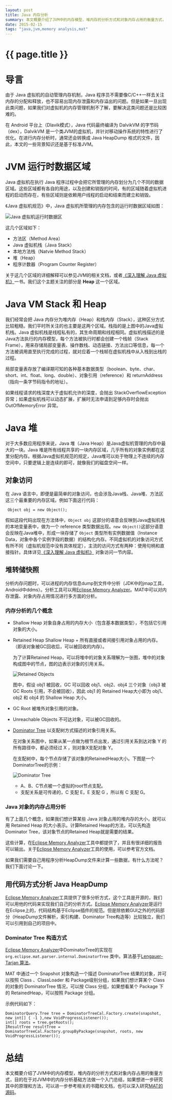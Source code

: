 ```yaml
---
layout: post
title: Java 内存分析
summary: 本文概要介绍了JVM中的内存模型，堆内存的分析方式和对象内存占用的衡量方式，目的在于对JVM中的内存分析基础方法做一个入门总结。
date: 2015-02-15
tags: "java,jvm,memory analysis,mat"
---
```


{{ page.title }}
================

# 导言 

由于 Java 虚拟机的自动管理内存机制，Java 程序员不需要像C/C++一样去关注内存的分配和释放，也不容易出现内存泄露和内存溢出的问题。但是如果一旦出现此类问题，如果我们对虚拟机的内存管理机制不了解，要解决这类问题还是比较困难的。

在 Android 平台上（Dlavik模式），Java 代码最终编译为 DalvikVM 的字节码（dex），DalvikVM 是一个类JVM的虚拟机，并针对移动操作系统的特性进行了优化。在进行内存分析时，通常还会转换成 Java HeapDump 格式的文件，因此，本文的一些背景知识还是基于标准JVM。

# JVM 运行时数据区域

Java 虚拟机在执行 Java 程序过程中会把它所管理的内存划分为几个不同的数据区域。这些区域都有各自的用途，以及创建和销毁的时间，有的区域随着虚拟机进程的启动而存在，有些区域则是依赖用户线程的启动和结束而建立和销毁。

《Java 虚拟机规范》中，Java 虚拟机所管理的内存包含的运行时数据区域如图：

![Java 虚拟机运行时数据区](https://raw.githubusercontent.com/byronwind/VWiki/gh-pages/images/jvm_architecture.png)

这几个区域如下：

- 方法区（Method Area）
- Java 虚拟机栈（Java Stack）
- 本地方法栈（Natvie Method Stack）
- 堆（Heap）
- 程序计数器（Program Counter Register）

关于这几个区域的详细解释可以参见JVM的相关文档，或者[《深入理解 Java 虚拟机》]一书。我们这个主题关注的部分是 **Heap** 这一个区域。

# Java VM Stack 和 Heap

我们经常会把 Java 内存分为堆内存（Heap）和栈内存（Stack），这种区分方式比较粗糙。我们平时所关注的也主要是这两个区域。栈指的是上图中的Java虚拟机栈。Java 虚拟机栈是线程私有的，其生命周期和线程相同。虚拟机栈描述的是Java方法执行的内存模型，每个方法被执行时都会创建一个栈帧（Stack Frame），用来存储局部变量表、操作数栈、动态链接、方法出口等信息，每一个方法被调用直至执行完成的过程，就对应着一个栈帧在虚拟机栈中从入栈到出栈的过程。

局部变量表存放了编译期可知的各种基本数据类型（boolean、byte、char、short、int、float、long、double）、对象引用（reference）和 returnAddress（指向一条字节码指令的地址）。

如果线程请求的栈深度大于虚拟机允许的深度，会抛出 StackOverflowException 异常；如果虚拟机栈可以动态扩展，扩展时无法申请到足够内存时会抛出 OutOfMemoryError 异常。

# Java 堆

对于大多数应用程序来说，Java 堆（Java Heap）是Java虚拟机管理的内存中最大的一块。Java 堆是所有线程共享的一块内存区域，几乎所有的对象实例都在这里分配内存。根据Java虚拟机规范的规定，Java堆可以处于物理上不连续的内存空间中，只要逻辑上是连续的即可，就像我们的磁盘空间一样。

## 对象访问

在 Java 语言中，即便是最简单的对象访问，也会涉及Java栈、Java堆、方法区这三个最重要的内存区域。例如下面这行代码：

```
 Object obj = new Object();
```

假如这段代码出现在方法体中，`Object obj` 这部分的语意会反映到Java虚拟机栈的本地变量表中，做为一个 reference 类型数据出现。`new Object()`这部分语意会反映在Java堆中，形成一块存储了 `Object` 类型所有实例数据值（Instance Data，对象中各个实例字段的数据）的结构化内存。不同虚拟机的对象访问方式有所不同（虚拟机规范中没有具体规定），主流的访问方式有两种：使用句柄和直接指针。具体详见[《深入理解 Java 虚拟机》] 对象访问一节内容。

## 堆转储快照

分析内存问题时，可以进程的内存信息dump到文件中分析（JDK中的jmap工具，Android中ddms）。分析工具可以用[Eclipse Memory Analyzer]。MAT中可以对内存泄露、对象内存占用情况进行多方面的分析。

### 内存分析的几个概念

- Shallow Heap 
	对象自身占用的内存大小（包含基本数据类型），不包括它引用对象的大小。

- Retained Heap 
	Shallow Heap + 所有直接或者间接引用对象占用的内存。（即该对象被GC回收后，可以被回收的内存）。

	为了计算Retained Heap，可以将堆中的对象关系理解为一张图，堆中的对象构成图中的节点，图的边表示对象的引用关系。

	![Retained Objects](https://raw.githubusercontent.com/byronwind/VWiki/gh-pages/images/retained_objects.png)

	图中，假设 obj1 被回收，GC 可以回收 obj1、obj2、obj4 三个对象（obj3 被 GC Roots 引用，不会被回收），因此 obj1 的 Retained Heap大小即为 obj1、obj2 和 obj4 的 Shallow Heap 大小。

- GC Root 
	被堆外对象引用的对象。

- Unreachable Objects
	不可达对象，可以被GC回收的。

- [Dominator Tree]
	以支配树方式描述的对象引用关系。
	
	在对象关系图中，如果从某一点做为根节点出发，通过引用关系到达对象 Y 的所有路径中，都必须经过 X ，则对象X支配对象 Y。

	在支配树中，每个节点存储了该对象的RetainedHeap大小。下图是一个DominatorTree的示例：

	![Dominator Tree](https://raw.githubusercontent.com/byronwind/VWiki/gh-pages/images/dominator.png) 

	- A、B、C节点被一个虚拟的root节点支配。
	- 支配关系是可传递的，C 支配 E，E 支配 G ，所以有 C 支配 G。


### Java 对象的内存占用分析

有了上面几个概念，如果我们想计算某些 Java 对象占用的堆内存的大小，就可以用 Retained Heap 的大小表示。计算Retained Heap的方法，可以先构造Dominator Tree，该对象节点的Retained Heap就是需要的结果。

这些计算，在[Eclipse Memory Analyzer]工具中都提供了，并且有很详细的报告可以输出。关于[Eclipse Memory Analyzer]工具的使用，可以参考官方文档。

如果我们需要自己用程序分析HeapDump文件来计算一些数据，有什么方法呢？我们下面讨论一下。

## 用代码方式分析 Java HeapDump

[Eclipse Memory Analyzer]工具提供了很多分析方式，这个工具是开源的，我们可以用他的代码来实现我们自己的分析方式。[Eclipse Memory Analyzer]是运行在Eclipse上的，代码结构基于Eclipse插件的规范。但是除依赖GUI之外的代码部分（HeapDump文件解析，索引构建、Dominator Tree构造等）比较独立，我们可以引用到自己的项目中。

### Dominator Tree 构造方式

[Eclipse Memory Analyzer]中DominatorTree的实现在 `org.eclipse.mat.parser.internal.DominatorTree` 类中。算法基于[Lengauer-Tarjan 算法]。

MAT 中通过一个 Snapshot 对象构造一个描述 DominatorTree 结果的对象，并可以按照 Class 、ClassLoader 和 Package级别分组，如果我们想计算某个 Class 的对象的 DominatorTree 情况，可以按 Class 分组，如果想看某个 Package 下的 RetainedHeap，可以按照 Package 分组。

示例代码如下：

```
DominatorQuery.Tree tree = DominatorTreeCal.Factory.create(snapshot, new int[] { -1 },new VoidProgressListener());
int[] roots = tree.getRoots();
IResultTree resultTree = DominatorTreeCal.Factory.groupByPackage(snapshot, roots, new VoidProgressListener());
```

# 总结

本文概要介绍了JVM中的内存模型，堆内存的分析方式和对象内存占用的衡量方式，目的在于对JVM中的内存分析基础方法做一个入门总结，如果想进一步研究其中的原理和方法，可以进一步参考相关的书籍和文档，也可以深入研究[MAT的源码](http://wiki.eclipse.org/index.php?title=MemoryAnalyzer/Contributor_Reference)。

[《深入理解 Java 虚拟机》]: http://book.douban.com/subject/6522893
[Eclipse Memory Analyzer]: http://www.eclipse.org/mat
[Dominator Tree]:http://help.eclipse.org/indigo/topic/org.eclipse.mat.ui.help/concepts/dominatortree.html
[Lengauer-Tarjan 算法]:http://www.cl.cam.ac.uk/~mr10/lengtarj.pdf